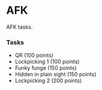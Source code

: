 # AFK

AFK tasks.

### Tasks
* QR (100 points)
* Lockpicking 1 (100 points)
* Funky funge (150 points)
* Hidden in plain sight (150 points)
* Lockpicking 2 (200 points)
